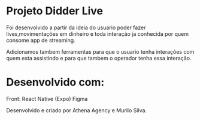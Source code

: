 # Projeto Didder Live
Foi desenvolvido a partir da ideia do usuario poder fazer lives,movimentações em dinheiro e toda interação ja conhecida por quem consome app de streaming.

Adicionamos tambem ferramentas para que o usuario tenha interações com quem esta assistindo e para que tambem o operador tenha essa interação.

# Desenvolvido com:

Front: 
React Native (Expo) 
Figma

Desenvolvido e criado por Athena Agency e Murilo Silva.
